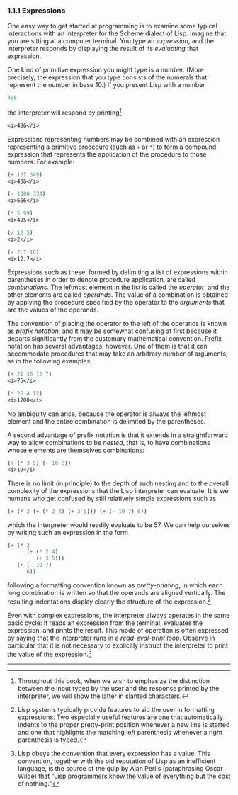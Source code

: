 ### <span class="chapnum">1.1.1</span> Expressions

One easy way to get started at programming is to examine some typical
interactions with an interpreter for the Scheme dialect of Lisp.  Imagine that
you are sitting at a computer terminal.  You type an _expression_, and
the interpreter responds by displaying the result of its _evaluating_
that expression.

One kind of primitive expression you might type is a number.  (More precisely,
the expression that you type consists of the numerals that represent the number
in base 10.)  If you present Lisp with a number

```scheme
486
```


the interpreter will respond by printing[^5]

```scheme
<i>486</i>
```


Expressions representing numbers may be combined with an expression
representing a primitive procedure (such as $\texttt{+}$ or $\texttt{*}$) to form a
compound expression that represents the application of the procedure to those
numbers.  For example:

```scheme
(+ 137 349)
<i>486</i>
```

```scheme
(- 1000 334)
<i>666</i>
```

```scheme
(* 5 99)
<i>495</i>
```

```scheme
(/ 10 5)
<i>2</i>
```

```scheme
(+ 2.7 10)
<i>12.7</i>
```


Expressions such as these, formed by delimiting a list of expressions within
parentheses in order to denote procedure application, are called
_combinations_.  The leftmost element in the list is called the
_operator_, and the other elements are called _operands_.  The
value of a combination is obtained by applying the procedure specified by the
operator to the _arguments_ that are the values of the operands.

The convention of placing the operator to the left of the operands is known as
_prefix notation_, and it may be somewhat confusing at first because it
departs significantly from the customary mathematical convention.  Prefix
notation has several advantages, however.  One of them is that it can
accommodate procedures that may take an arbitrary number of arguments, as in
the following examples:

```scheme
(+ 21 35 12 7)
<i>75</i>
```

```scheme
(* 25 4 12)
<i>1200</i>
```


No ambiguity can arise, because the operator is always the leftmost element and
the entire combination is delimited by the parentheses.

A second advantage of prefix notation is that it extends in a straightforward
way to allow combinations to be _nested_, that is, to have combinations whose
elements are themselves combinations:

```scheme
(+ (* 3 5) (- 10 6))
<i>19</i>
```


There is no limit (in principle) to the depth of such nesting and to the
overall complexity of the expressions that the Lisp interpreter can evaluate.
It is we humans who get confused by still relatively simple expressions such as

```scheme
(+ (* 3 (+ (* 2 4) (+ 3 5))) (+ (- 10 7) 6))
```


which the interpreter would readily evaluate to be 57.  We can help ourselves
by writing such an expression in the form

```scheme
(+ (* 3
      (+ (* 2 4)
         (+ 3 5)))
   (+ (- 10 7)
      6))
```


following a formatting convention known as _pretty-printing_, in which
each long combination is written so that the operands are aligned vertically.
The resulting indentations display clearly the structure of the
expression.[^6]

Even with complex expressions, the interpreter always operates in the same
basic cycle: It reads an expression from the terminal, evaluates the
expression, and prints the result.  This mode of operation is often expressed
by saying that the interpreter runs in a _read-eval-print loop_.
Observe in particular that it is not necessary to explicitly instruct the
interpreter to print the value of the expression.[^7]

---

[^5]: Throughout this book, when we wish to emphasize the distinction between the input typed by the user and the response printed by the interpreter, we will show the latter in slanted characters.

[^6]: Lisp systems typically provide features to aid the user in formatting expressions.  Two especially useful features are one that automatically indents to the proper pretty-print position whenever a new line is started and one that highlights the matching left parenthesis whenever a right parenthesis is typed.

[^7]: Lisp obeys the convention that every expression has a value. This convention, together with the old reputation of Lisp as an inefficient language, is the source of the quip by Alan Perlis (paraphrasing Oscar Wilde) that “Lisp programmers know the value of everything but the cost of nothing.”
